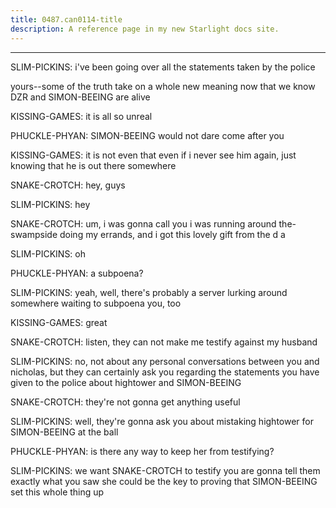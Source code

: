 ```yaml
---
title: 0487.can0114-title
description: A reference page in my new Starlight docs site.
---
```

----- 
SLIM-PICKINS: i've been going over all the statements taken by the police
 
yours--some of the truth take on a whole new meaning now that we know DZR and 
SIMON-BEEING are alive
 
KISSING-GAMES: it is all so unreal
 
PHUCKLE-PHYAN: SIMON-BEEING would not dare come after you
 
KISSING-GAMES: it is not even that
 even if i never see him again, just knowing that 
he is out there somewhere


 
SNAKE-CROTCH: hey, guys
 
SLIM-PICKINS: hey
 
SNAKE-CROTCH: um, i was gonna call you
 i was running around the-swampside doing my 
errands, and i got this lovely gift from the d
a
 
SLIM-PICKINS: oh
 
PHUCKLE-PHYAN: a subpoena? 
 
SLIM-PICKINS: yeah, well, there's probably a server lurking around somewhere 
waiting to subpoena you, too
 
KISSING-GAMES: great
 
SNAKE-CROTCH: listen, they can not make me testify against my husband
 
SLIM-PICKINS: no, not about any personal conversations between you and nicholas, 
but they can certainly ask you regarding the statements you have given to the 
police about hightower and SIMON-BEEING
 
SNAKE-CROTCH: they're not gonna get anything useful
 
SLIM-PICKINS: well, they're gonna ask you about mistaking hightower for SIMON-BEEING at 
the ball
 
PHUCKLE-PHYAN: is there any way to keep her from testifying? 
 
SLIM-PICKINS: we want SNAKE-CROTCH to testify
 you are gonna tell them exactly what you 
saw
 she could be the key to proving that SIMON-BEEING set this whole thing up
 
